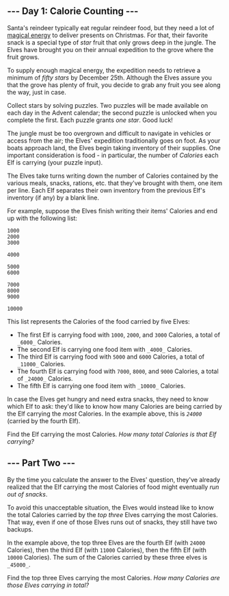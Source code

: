 ## \--- Day 1: Calorie Counting ---

Santa's reindeer typically eat regular reindeer food, but they need a lot of
[magical energy](/2018/day/25) to deliver presents on Christmas. For that,
their favorite snack is a special type of _star_ fruit that only grows deep in
the jungle. The Elves have brought you on their annual expedition to the grove
where the fruit grows.

To supply enough magical energy, the expedition needs to retrieve a minimum of
_fifty stars_ by December 25th. Although the Elves assure you that the grove
has plenty of fruit, you decide to grab any fruit you see along the way, just
in case.

Collect stars by solving puzzles. Two puzzles will be made available on each
day in the Advent calendar; the second puzzle is unlocked when you complete
the first. Each puzzle grants _one star_. Good luck!

The jungle must be too overgrown and difficult to navigate in vehicles or
access from the air; the Elves' expedition traditionally goes on foot. As your
boats approach land, the Elves begin taking inventory of their supplies. One
important consideration is food - in particular, the number of _Calories_ each
Elf is carrying (your puzzle input).

The Elves take turns writing down the number of Calories contained by the
various meals, snacks, rations, etc. that they've brought with them, one item
per line. Each Elf separates their own inventory from the previous Elf's
inventory (if any) by a blank line.

For example, suppose the Elves finish writing their items' Calories and end up
with the following list:

    
    
    1000
    2000
    3000
    
    4000
    
    5000
    6000
    
    7000
    8000
    9000
    
    10000
    

This list represents the Calories of the food carried by five Elves:

  * The first Elf is carrying food with `1000`, `2000`, and `3000` Calories, a total of `_6000_` Calories.
  * The second Elf is carrying one food item with `_4000_` Calories.
  * The third Elf is carrying food with `5000` and `6000` Calories, a total of `_11000_` Calories.
  * The fourth Elf is carrying food with `7000`, `8000`, and `9000` Calories, a total of `_24000_` Calories.
  * The fifth Elf is carrying one food item with `_10000_` Calories.

In case the Elves get hungry and need extra snacks, they need to know which
Elf to ask: they'd like to know how many Calories are being carried by the Elf
carrying the _most_ Calories. In the example above, this is _`24000`_ (carried
by the fourth Elf).

Find the Elf carrying the most Calories. _How many total Calories is that Elf
carrying?_






## \--- Part Two ---

By the time you calculate the answer to the Elves' question, they've already
realized that the Elf carrying the most Calories of food might eventually _run
out of snacks_.

To avoid this unacceptable situation, the Elves would instead like to know the
total Calories carried by the _top three_ Elves carrying the most Calories.
That way, even if one of those Elves runs out of snacks, they still have two
backups.

In the example above, the top three Elves are the fourth Elf (with `24000`
Calories), then the third Elf (with `11000` Calories), then the fifth Elf
(with `10000` Calories). The sum of the Calories carried by these three elves
is `_45000_`.

Find the top three Elves carrying the most Calories. _How many Calories are
those Elves carrying in total?_

